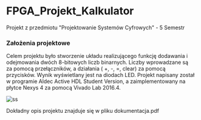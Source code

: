 # FPGA_Projekt_Kalkulator

Projekt z przedmiotu "Projektowanie Systemów Cyfrowych" - 5 Semestr

### Założenia projektowe
Celem projektu było stworzenie układu realizującego funkcję dodawania i odejmowania dwóch 8-bitowych liczb binarnych. Liczby wprowadzane są za pomocą przełączników, a działania ( +, -, =, clear) za pomocą przycisków. Wynik wyświetlany jest na diodach LED.
Projekt napisany został w programie Aldec Active HDL Student Version, a zaimplementowany na płytce Nexys 4 za pomocą Vivado Lab 2016.4.

![ss](https://user-images.githubusercontent.com/58223845/74288937-1129ae00-4d2e-11ea-8cdd-7794a7ab7aa5.jpg)

Dokładny opis projektu znajduje się w pliku dokumentacja.pdf 
